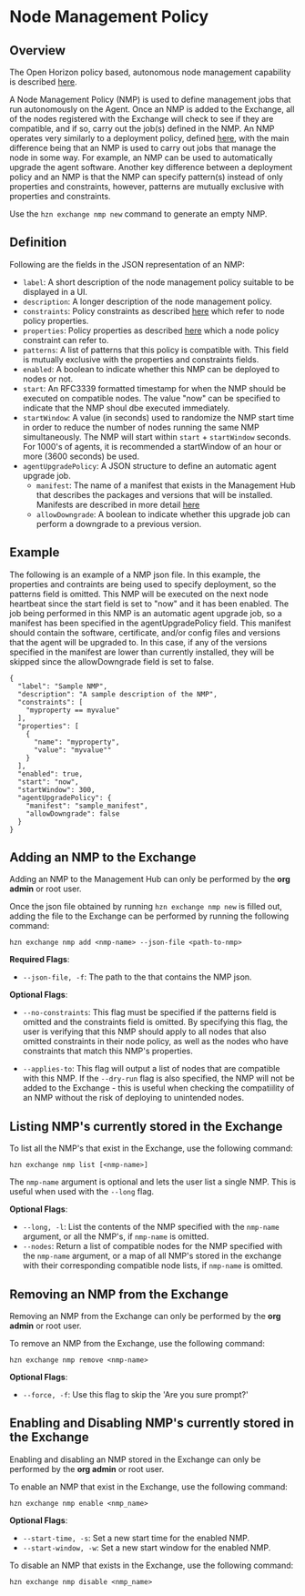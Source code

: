 # Node Management Policy

## Overview
The Open Horizon policy based, autonomous node management capability is described [here](./node_management_overview.md). 

A Node Management Policy (NMP) is used to define management jobs that run autonomously on the Agent. Once an NMP is added to the Exchange, all of the nodes registered with the Exchange will check to see if they are compatible, and if so, carry out the job(s) defined in the NMP. An NMP operates very similarly to a deployment policy, defined [here](./deployment_policy.md), with the main difference being that an NMP is used to carry out jobs that manage the node in some way. For example, an NMP can be used to automatically upgrade the agent software. Another key difference between a deployment policy and an NMP is that the NMP can specify pattern(s) instead of only properties and constraints, however, patterns are mutually exclusive with properties and constraints.

Use the `hzn exchange nmp new` command to generate an empty NMP. 

## Definition
Following are the fields in the JSON representation of an NMP:

* `label`: A short description of the node management policy suitable to be displayed in a UI.
* `description`: A longer description of the node management policy.
* `constraints`: Policy constraints as described [here](./properties_and_constraints.md) which refer to node policy properties.
* `properties`: Policy properties as described [here](./properties_and_constraints.md) which a node policy constraint can refer to.
* `patterns`: A list of patterns that this policy is compatible with. This field is mutually exclusive with the properties and constraints fields.
* `enabled`: A boolean to indicate whether this NMP can be deployed to nodes or not.
* `start`: An RFC3339 formatted timestamp for when the NMP should be executed on compatible nodes. The value "now" can be specified to indicate that the NMP shoul dbe executed immediately.
* `startWindow`: A value (in seconds) used to randomize the NMP start time in order to reduce the number of nodes running the same NMP simultaneously. The NMP will start within `start` + `startWindow` seconds. For 1000's of agents, it is recommended a startWindow of an hour or more (3600 seconds) be used.
* `agentUpgradePolicy`: A JSON structure to define an automatic agent upgrade job.
    * `manifest`: The name of a manifest that exists in the Management Hub that describes the packages and versions that will be installed. Manifests are described in more detail [here](./agentfile_manifest.md)
    * `allowDowngrade`: A boolean to indicate whether this upgrade job can perform a downgrade to a previous version.

## Example

The following is an example of a NMP json file. In this example, the properties and contraints are being used to specify deployment, so the patterns field is omitted. This NMP will be executed on the next node heartbeat since the start field is set to "now" and it has been enabled. The job being performed in this NMP is an automatic agent upgrade job, so a manifest has been specified in the agentUpgradePolicy field. This manifest should contain the software, certificate, and/or config files and versions that the agent will be upgraded to. In this case, if any of the versions specified in the manifest are lower than currently installed, they will be skipped since the allowDowngrade field is set to false.
```
{
  "label": "Sample NMP",
  "description": "A sample description of the NMP",
  "constraints": [
    "myproperty == myvalue"
  ],
  "properties": [
    {
      "name": "myproperty",
      "value": "myvalue""
    }
  ],
  "enabled": true,
  "start": "now",
  "startWindow": 300,
  "agentUpgradePolicy": {
    "manifest": "sample_manifest",
    "allowDowngrade": false
  }
}
```

## Adding an NMP to the Exchange
Adding an NMP to the Management Hub can only be performed by the **org admin** or root user.

Once the json file obtained by running `hzn exchange nmp new` is filled out, adding the file to the Exchange can be performed by running the following command:

```
hzn exchange nmp add <nmp-name> --json-file <path-to-nmp>
```

**Required Flags**:  

 * `--json-file, -f`: The path to the that contains the NMP json.

**Optional Flags**:

* `--no-constraints`: This flag must be specified if the patterns field is omitted and the constraints field is omitted. By specifying this flag, the user is verifying that this NMP should apply to all nodes that also omitted constraints in their node policy, as well as the nodes who have constraints that match this NMP's properties.

* `--applies-to`: This flag will output a list of nodes that are compatible with this NMP. If the `--dry-run` flag is also specified, the NMP will not be added to the Exchange - this is useful when checking the compatiility of an NMP without the risk of deploying to unintended nodes.

## Listing NMP's currently stored in the Exchange
To list all the NMP's that exist in the Exchange, use the following command:
```
hzn exchange nmp list [<nmp-name>]
```

The `nmp-name` argument is optional and lets the user list a single NMP. This is useful when used with the `--long` flag.

**Optional Flags**:  

* `--long, -l`: List the contents of the NMP specified with the `nmp-name` argument, or all the NMP's, if `nmp-name` is omitted.
* `--nodes`: Return a list of compatible nodes for the NMP specified with the `nmp-name` argument, or a map of all NMP's stored in the exchange with their corresponding compatible node lists, if `nmp-name` is omitted.

## Removing an NMP from the Exchange
Removing an NMP from the Exchange can only be performed by the **org admin** or root user.

To remove an NMP from the Exchange, use the following command:
```
hzn exchange nmp remove <nmp-name>
```

**Optional Flags**:  
 * `--force, -f`: Use this flag to skip the 'Are you sure prompt?'

## Enabling and Disabling NMP's currently stored in the Exchange
Enabling and disabling an NMP stored in the Exchange can only be performed by the **org admin** or root user.

To enable an NMP that exist in the Exchange, use the following command:
```
hzn exchange nmp enable <nmp_name> 
```

**Optional Flags**:  
* `--start-time, -s`: Set a new start time for the enabled NMP.
* `--start-window, -w`: Set a new start window for the enabled NMP.

To disable an NMP that exists in the Exchange, use the following command:
```
hzn exchange nmp disable <nmp_name> 
```
